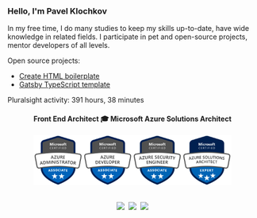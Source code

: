<h3> Hello, I'm Pavel Klochkov</h3>
<p>In my free time, I do many studies to keep my skills up-to-date, have wide knowledge in related fields. I participate in pet and open-source projects, mentor developers of all levels.</p><p>Open source projects:</p><ul><li><a href="https://create-html-boilerplate.dev/" target="_blank" rel="noopener norefferer" title="Create HTML boilerplate">Create HTML boilerplate</a></li><li><a href="https://github.com/webtime-studio/gatsby-typescript-starter" target="_blank" rel="noopener norefferer" title="Create HTML boilerplate">Gatsby TypeScript template</a></li></ul>
<p>Pluralsight activity: 391 hours, 38 minutes<p>
<div align="center"><h4>Front End Architect 🎓 Microsoft Azure Solutions Architect</h4><div><a href="https://www.youracclaim.com/badges/835d4d0d-bf05-4703-801c-fd117209af72" target="_blank" rel="noopener noreferrer"><img src="https://raw.githubusercontent.com/ckomop0x/ckomop0x/master/azure-administrator-associate-600x600.png" height="100" alt="Pavel Klochkov – Microsoft Azure Administrator"/></a><a href="https://www.youracclaim.com/earner/earned/badge/835d4d0d-bf05-4703-801c-fd117209af72" target="_blank" rel="noopener noreferrer"><img src="https://raw.githubusercontent.com/ckomop0x/ckomop0x/master/azure-developer-associate-600x600.png" height="100"  alt="Pavel Klochkov – Microsoft Azure Developer"/></a><a href="https://www.youracclaim.com/earner/earned/badge/050dc8e2-a291-44f7-955e-e91dcff34d9b" target="_blank" rel="noopener noreferrer"><img src="https://raw.githubusercontent.com/ckomop0x/ckomop0x/master/azure-security-engineer-associate-600x600.png" height="100"  alt="Pavel Klochkov – Microsoft Azure Security Engineer"/></a><a href="https://www.youracclaim.com/earner/earned/badge/d030e807-601d-4964-a627-5473cfdd2763" target="_blank" rel="noopener noreferrer"><img src="https://raw.githubusercontent.com/ckomop0x/ckomop0x/master/azure-solutions-architect-expert-600x600.png" height="100"  alt="Pavel Klochkov – Microsoft Azure Solutions Architect"/></a></div></div><br><p align="center"><a href="https://www.linkedin.com/in/ckomop0x/"><img height="30" src="https://raw.githubusercontent.com/tinakuzmenko/tinakuzmenko/master/001-linkedin.svg"></a>&nbsp;&nbsp;<a href="https://www.instagram.com/ckomop0x/"><img height="30" src="https://raw.githubusercontent.com/tinakuzmenko/tinakuzmenko/master/002-instagram.svg"></a>&nbsp;&nbsp;<a href="https://www.codewars.com/users/ckomop0x/"><img height="30" src="https://www.codewars.com/users/ckomop0x/badges/micro"></a></p>